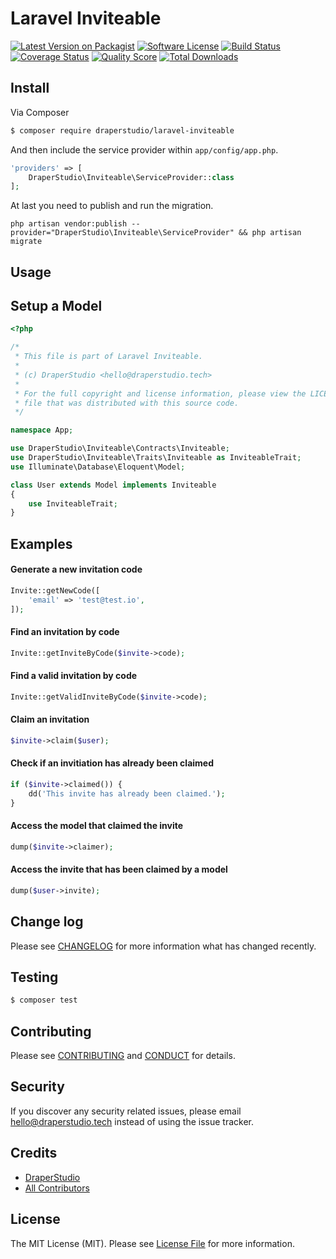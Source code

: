 # Laravel Inviteable

[![Latest Version on Packagist][ico-version]][link-packagist]
[![Software License][ico-license]](LICENSE.md)
[![Build Status][ico-travis]][link-travis]
[![Coverage Status][ico-scrutinizer]][link-scrutinizer]
[![Quality Score][ico-code-quality]][link-code-quality]
[![Total Downloads][ico-downloads]][link-downloads]

## Install

Via Composer

``` bash
$ composer require draperstudio/laravel-inviteable
```

And then include the service provider within `app/config/app.php`.

``` php
'providers' => [
    DraperStudio\Inviteable\ServiceProvider::class
];
```

At last you need to publish and run the migration.

```
php artisan vendor:publish --provider="DraperStudio\Inviteable\ServiceProvider" && php artisan migrate
```

## Usage

## Setup a Model

``` php
<?php

/*
 * This file is part of Laravel Inviteable.
 *
 * (c) DraperStudio <hello@draperstudio.tech>
 *
 * For the full copyright and license information, please view the LICENSE
 * file that was distributed with this source code.
 */

namespace App;

use DraperStudio\Inviteable\Contracts\Inviteable;
use DraperStudio\Inviteable\Traits\Inviteable as InviteableTrait;
use Illuminate\Database\Eloquent\Model;

class User extends Model implements Inviteable
{
    use InviteableTrait;
}
```

## Examples

#### Generate a new invitation code
``` php
Invite::getNewCode([
    'email' => 'test@test.io',
]);
```

#### Find an invitation by code
``` php
Invite::getInviteByCode($invite->code);
```

#### Find a valid invitation by code
``` php
Invite::getValidInviteByCode($invite->code);
```

#### Claim an invitation
``` php
$invite->claim($user);
```

#### Check if an invitiation has already been claimed
``` php
if ($invite->claimed()) {
    dd('This invite has already been claimed.');
}
```

#### Access the model that claimed the invite
``` php
dump($invite->claimer);
```

#### Access the invite that has been claimed by a model
``` php
dump($user->invite);
```

## Change log

Please see [CHANGELOG](CHANGELOG.md) for more information what has changed recently.

## Testing

``` bash
$ composer test
```

## Contributing

Please see [CONTRIBUTING](.github/CONTRIBUTING.md) and [CONDUCT](CONDUCT.md) for details.

## Security

If you discover any security related issues, please email hello@draperstudio.tech instead of using the issue tracker.

## Credits

- [DraperStudio][link-author]
- [All Contributors][link-contributors]

## License

The MIT License (MIT). Please see [License File](LICENSE.md) for more information.

[ico-version]: https://img.shields.io/packagist/v/DraperStudio/laravel-inviteable.svg?style=flat-square
[ico-license]: https://img.shields.io/badge/license-MIT-brightgreen.svg?style=flat-square
[ico-travis]: https://img.shields.io/travis/DraperStudio/Laravel-Inviteable/master.svg?style=flat-square
[ico-scrutinizer]: https://img.shields.io/scrutinizer/coverage/g/DraperStudio/laravel-inviteable.svg?style=flat-square
[ico-code-quality]: https://img.shields.io/scrutinizer/g/DraperStudio/laravel-inviteable.svg?style=flat-square
[ico-downloads]: https://img.shields.io/packagist/dt/DraperStudio/laravel-inviteable.svg?style=flat-square

[link-packagist]: https://packagist.org/packages/DraperStudio/laravel-inviteable
[link-travis]: https://travis-ci.org/DraperStudio/Laravel-Inviteable
[link-scrutinizer]: https://scrutinizer-ci.com/g/DraperStudio/laravel-inviteable/code-structure
[link-code-quality]: https://scrutinizer-ci.com/g/DraperStudio/laravel-inviteable
[link-downloads]: https://packagist.org/packages/DraperStudio/laravel-inviteable
[link-author]: https://github.com/DraperStudio
[link-contributors]: ../../contributors
